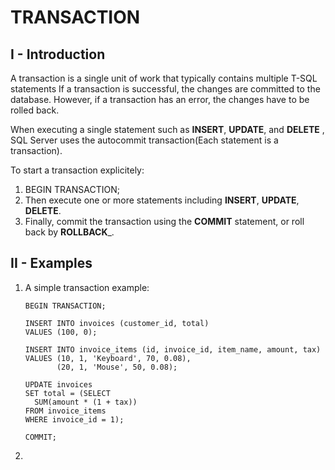 # TRANSACTION
## I - Introduction

A transaction is a single unit of work that typically contains multiple T-SQL statements
If a transaction is successful, the changes are committed to the database. However, if a transaction has an error, the changes have to be rolled back.

When executing a single statement such as __INSERT__, __UPDATE__, and __DELETE__ , SQL Server uses the autocommit transaction(Each statement is a transaction).

To start a transaction explicitely:
1. BEGIN TRANSACTION;
2. Then execute one or more statements including __INSERT__, __UPDATE__, __DELETE__.
3. Finally, commit the transaction using the __COMMIT__ statement, or roll back by __ROLLBACK___.

## II - Examples 
1. A simple transaction example:
    ```
    BEGIN TRANSACTION;
    
    INSERT INTO invoices (customer_id, total)
    VALUES (100, 0);
    
    INSERT INTO invoice_items (id, invoice_id, item_name, amount, tax)
    VALUES (10, 1, 'Keyboard', 70, 0.08),
           (20, 1, 'Mouse', 50, 0.08);
    
    UPDATE invoices
    SET total = (SELECT
      SUM(amount * (1 + tax))
    FROM invoice_items
    WHERE invoice_id = 1);
    
    COMMIT;
    ```
2. 





